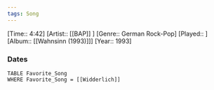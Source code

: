 ```yaml
---
tags: Song  
---
```

[Time:: 4:42]
[Artist:: [[BAP]] ]
[Genre:: German Rock-Pop]
[Played:: ]
[Album:: [[Wahnsinn (1993)]]]
[Year:: 1993]
### Dates
````dataview
TABLE Favorite_Song
WHERE Favorite_Song = [[Widderlich]]
````